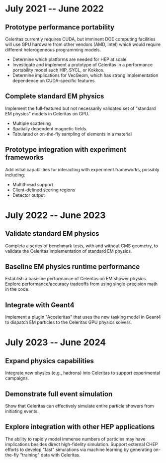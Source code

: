 # July 2021 -- June 2022

## Prototype performance portability

Celeritas currently requires CUDA, but imminent DOE computing facilities will
use GPU hardware from other vendors (AMD, Intel) which would require different
heterogeneous programming models.
- Determine which platforms are needed for HEP at scale.
- Investigate and implement a prototype of Celeritas in a performance
  portability model such HIP, SYCL, or Kokkos.
- Determine implications for VecGeom, which has strong implementation dependence
  on CUDA-specific features.

## Complete standard EM physics

Implement the full-featured but not necessarily validated set of "standard EM
physics" models in Celeritas on GPU.
- Multiple scattering
- Spatially dependent magnetic fields.
- Tabulated or on-the-fly sampling of elements in a material

## Prototype integration with experiment frameworks

Add initial capabilities for interacting with experiment frameworks, possibly
including:
- Multithread support
- Client-defined scoring regions
- Detector output

# July 2022 -- June 2023

## Validate standard EM physics

Complete a series of benchmark tests, with and without CMS geometry, to
validate the Celeritas implementation of standard EM physics.

## Baseline EM physics runtime performance

Establish a baseline performance of Celeritas on EM shower physics. Explore
performance/accuracy tradeoffs from using single-precision math in the code.

## Integrate with Geant4

Implement a plugin "Acceleritas" that uses the new tasking model in Geant4 to
dispatch EM particles to the Celeritas GPU physics solvers.

# July 2023 -- June 2024

## Expand physics capabilities

Integrate new physics (e.g., hadrons) into Celeritas to support experimental
campaigns.

## Demonstrate full event simulation

Show that Celeritas can effectively simulate entire particle showers from
initiating events.

## Explore integration with other HEP applications

The ability to rapidly model immense numbers of particles may have implications
besides direct high-fidelity simulation. Support external CHEP efforts to
develop "fast" simulations via machine learning by generating on-the-fly
"training" data with Celeritas.
